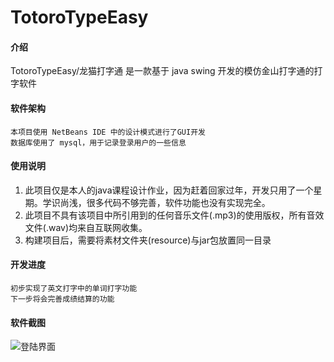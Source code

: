 # TotoroTypeEasy

#### 介绍
TotoroTypeEasy/龙猫打字通
    是一款基于 java swing 开发的模仿金山打字通的打字软件
#### 软件架构
    本项目使用 NetBeans IDE 中的设计模式进行了GUI开发
    数据库使用了 mysql，用于记录登录用户的一些信息
#### 使用说明
1. 此项目仅是本人的java课程设计作业，因为赶着回家过年，开发只用了一个星期。学识尚浅，很多代码不够完善，软件功能也没有实现完全。
2. 此项目不具有该项目中所引用到的任何音乐文件(.mp3)的使用版权，所有音效文件(.wav)均来自互联网收集。
3. 构建项目后，需要将素材文件夹(resource)与jar包放置同一目录

#### 开发进度
    初步实现了英文打字中的单词打字功能
    下一步将会完善成绩结算的功能
#### 软件截图

 ![登陆界面](https://images.gitee.com/uploads/images/2019/0131/210456_63d442b2_4800594.png "111无标题.png")
